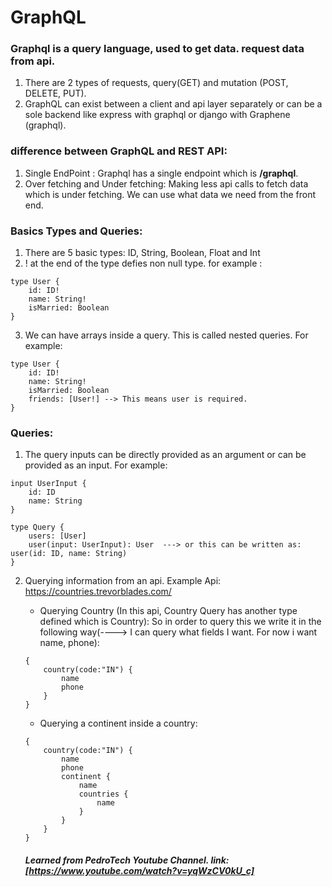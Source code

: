 # GraphQL
### Graphql is a query language, used to get data. request data from api.
1. There are 2 types of requests, query(GET) and mutation (POST, DELETE, PUT).
2. GraphQL can exist between a client and api layer separately or can be a sole backend like express with graphql or django with Graphene (graphql).

### difference between GraphQL and REST API:
1. Single EndPoint : Graphql has a single endpoint which is **/graphql**.
2. Over fetching and Under fetching: Making less api calls to fetch data which is under fetching. We can use what data we need from the front end. 

### Basics Types and Queries:
1. There are 5 basic types: ID, String, Boolean, Float and Int 
2. ! at the end of the type defies non null type. for example :

```
type User {
    id: ID!
    name: String!
    isMarried: Boolean
}

```
3. We can have arrays inside a query. This is called nested queries. For example:
```
type User {
    id: ID!
    name: String!
    isMarried: Boolean
    friends: [User!] --> This means user is required.
}
```
### Queries:
1. The query inputs can be directly provided as an argument or can be provided as an input. For example:

```
input UserInput {
    id: ID
    name: String
}
```
```
type Query {
    users: [User]
    user(input: UserInput): User  ---> or this can be written as: user(id: ID, name: String)
}
```

2. Querying information from an api. Example Api: https://countries.trevorblades.com/
    - Querying Country (In this api, Country Query has another type defined which is Country): So in order to query this we write it in the following way(----> I can query what fields I want. For now i want name, phone):
    ```
    {
        country(code:"IN") {
            name
            phone
        }
    }
    ```
    - Querying a continent inside a country:
    ```
    {
        country(code:"IN") {
            name
            phone
            continent {
                name
                countries {
                    name
                }
            }
        }
    }
    ```













    ##### Learned from PedroTech Youtube Channel. link: [https://www.youtube.com/watch?v=yqWzCV0kU_c]